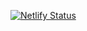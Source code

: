 [![Netlify Status](https://api.netlify.com/api/v1/badges/ac62b74f-0dd5-43ad-9fd0-1803023b04aa/deploy-status)](https://app.netlify.com/sites/virtuallypotato/deploys)

